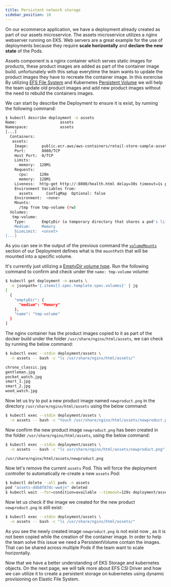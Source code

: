 ```yaml
---
title: Persistent network storage
sidebar_position: 10
---
```


On our ecommerce application, we have a deployment already created as part of our assets microservice. The assets microservice utilizes a nginx webserver running on EKS. Web servers are a great example for the use of deployments because they require **scale horizontally** and **declare the new state** of the Pods. 

Assets component is a nginx container which serves static images for products, these product images are added as part of the container image build. unfortunately with this setup everytime the team wants to update the product images they have to recreate the container image. In this exrercise By utilizing [EFS File System](https://docs.aws.amazon.com/efs/latest/ug/whatisefs.html) and Kubernetes [Persistent Volume](https://kubernetes.io/docs/concepts/storage/persistent-volumes/) we will help the team update old product images and add new product images without the need to rebuild the containers images.

We can start by describe the Deployment to ensure it is exist, by running the following command:

```bash
$ kubectl describe deployment -n assets
Name:                   assets
Namespace:              assets
[...]
  Containers:
   assets:
    Image:      public.ecr.aws/aws-containers/retail-store-sample-assets:latest
    Port:       8080/TCP
    Host Port:  0/TCP
    Limits:
      memory:  128Mi
    Requests:
      cpu:     128m
      memory:  128Mi
    Liveness:  http-get http://:8080/health.html delay=30s timeout=1s period=3s #success=1 #failure=3
    Environment Variables from:
      assets      ConfigMap  Optional: false
    Environment:  <none>
    Mounts:
      /tmp from tmp-volume (rw)
  Volumes:
   tmp-volume:
    Type:       EmptyDir (a temporary directory that shares a pod's lifetime)
    Medium:     Memory
    SizeLimit:  <unset>
[...]
```

As you can see in the output of the previous command the [`volumeMounts`](https://kubernetes.io/docs/concepts/storage/volumes/#emptydir-configuration-example) section of our Deployment defines what is the `mountPath` that will be mounted into a specific volume.

It's currently just utilizing a [EmptyDir volume type](https://kubernetes.io/docs/concepts/storage/volumes/#emptydir). Run the following command to confirm and check under the `name: tmp-volume` volume:

```bash
$ kubectl get deployment -n assets \
  -o jsonpath='{.items[].spec.template.spec.volumes}' | jq
[
  {
    "emptyDir": {
      "medium": "Memory"
    },
    "name": "tmp-volume"
  }
]
```

The nginx container has the product images copied to it as part of the docker build under the folder `/usr/share/nginx/html/assets`, we can check by running the below command:

```bash
$ kubectl exec --stdin deployment/assets \
  -n assets -- bash -c "ls /usr/share/nginx/html/assets/" 

chrono_classic.jpg
gentleman.jpg
pocket_watch.jpg
smart_1.jpg
smart_2.jpg
wood_watch.jpg
```

Now let us try to put a new product image named `newproduct.png` in the directory `/usr/share/nginx/html/assets` using the below command:

```bash
$ kubectl exec --stdin deployment/assets \
  -n assets -- bash -c "touch /usr/share/nginx/html/assets/newproduct.png" 

```
Now confirm the new product image `newproduct.png` has been created in the folder `/usr/share/nginx/html/assets`, using the below command:

```bash
$ kubectl exec --stdin deployment/assets \
  -n assets -- bash -c "ls usr/share/nginx/html/assets/newproduct.png"  

/usr/share/nginx/html/assets/newproduct.png
```
Now let's remove the current `assets` Pod. This will force the deployment controller to automatically re-create a new `assets` Pod:

```bash wait=60
$ kubectl delete --all pods -n assets
pod "assets-ddb8f87dc-ww4jn" deleted
$ kubectl wait --for=condition=available --timeout=120s deployment/assets -n assets
```
Now let us check if the image we created for the new product `newproduct.png` is still exist:

```bash
$ kubectl exec --stdin deployment/assets \
  -n assets -- bash -c "ls /usr/share/nginx/html/assets/" 
```

As you see the newly created image `newproduct.png` is not exist now , as it is not been copied while the creation of the container image. In order to help the team solve this issue we need a PersistentVolume contain the images. That can be shared across multiple Pods if the team want to scale horizontally.

Now that we have a better understanding of EKS Storage and kubernetes objects. On the next page, we will talk more about EFS CSI Driver and how we can utilize it to create a persistent storage on kubernetes using dynamic provisioning on Elastic File System.
